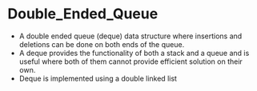 # Double_Ended_Queue
- A double ended queue (deque) data structure where insertions and deletions can be done on both ends of the queue.
- A deque provides the functionality of both a stack and a queue and is useful where both of them cannot provide efficient solution on their own.
- Deque is implemented using a double linked list
